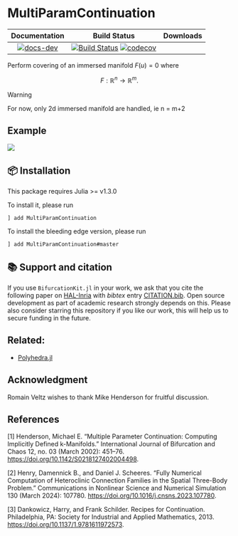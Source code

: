 # MultiParamContinuation

| **Documentation** | **Build Status** | **Downloads** |
|:-----------------:|:----------------:|:-------------:|
| [![docs-dev][docs-dev-img]][docs-dev-url] |  [![Build Status](https://github.com/bifurcationkit/MultiParamContinuation.jl/workflows/CI/badge.svg)](https://github.com/bifurcationkit/MultiParamContinuation.jl/actions?query=workflow%3ACI) [![codecov](https://codecov.io/gh/bifurcationkit/MultiParamContinuation.jl/branch/main/graph/badge.svg)](https://codecov.io/gh/bifurcationkit/MultiParamContinuation.jl)|  |

[docs-stable-img]: https://img.shields.io/badge/docs-stable-blue.svg
[docs-stable-url]: https://bifurcationkit.github.io/MultiParamContinuation.jl/stable
[docs-dev-img]: https://img.shields.io/badge/docs-dev-purple.svg
[docs-dev-url]: https://bifurcationkit.github.io/MultiParamContinuation.jl/dev/


Perform covering of an immersed manifold $F(u)=0$ where

$$F:\mathbb R^{n} \to \mathbb R^m. $$

> [!WARNING]
> For now, only 2d immersed manifold are handled, ie n = m+2

## Example

![](https://github.com/rveltz/MultiParamContinuation.jl/blob/main/examples/torus.png?raw=true)

## 📦 Installation

This package requires Julia >= v1.3.0

To install it, please run

`] add MultiParamContinuation`

To install the bleeding edge version, please run

`] add MultiParamContinuation#master`

## 📚 Support and citation
If you use `BifurcationKit.jl` in your work, we ask that you cite the following paper on [HAL-Inria](https://hal.archives-ouvertes.fr/hal-02902346) with *bibtex* entry [CITATION.bib](https://github.com/bifurcationkit/BifurcationKit.jl/blob/master/CITATION.bib). Open source development as part of academic research strongly depends on this. Please also consider starring this repository if you like our work, this will help us to secure funding in the future.


## Related:

- [Polyhedra.jl](https://github.com/JuliaPolyhedra/Polyhedra.jl)

## Acknowledgment

Romain Veltz wishes to thank Mike Henderson for fruitful discussion.

## References

[1] Henderson, Michael E. “Multiple Parameter Continuation: Computing Implicitly Defined k-Manifolds.” International Journal of Bifurcation and Chaos 12, no. 03 (March 2002): 451–76. https://doi.org/10.1142/S0218127402004498.

[2] Henry, Damennick B., and Daniel J. Scheeres. “Fully Numerical Computation of Heteroclinic Connection Families in the Spatial Three-Body Problem.” Communications in Nonlinear Science and Numerical Simulation 130 (March 2024): 107780. https://doi.org/10.1016/j.cnsns.2023.107780.

[3] Dankowicz, Harry, and Frank Schilder. Recipes for Continuation. Philadelphia, PA: Society for Industrial and Applied Mathematics, 2013. https://doi.org/10.1137/1.9781611972573.
